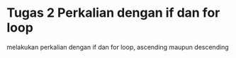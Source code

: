 # Tugas 2 Perkalian dengan if dan for loop
melakukan perkalian dengan if dan for loop, ascending maupun descending
